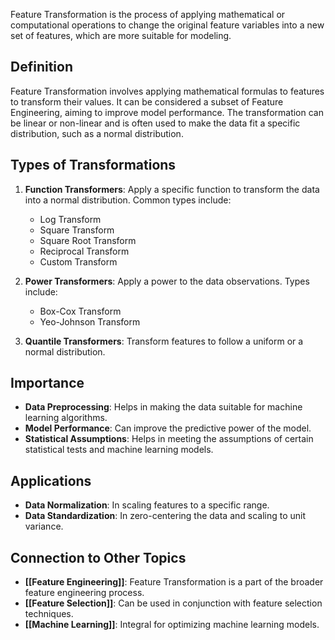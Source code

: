 Feature Transformation is the process of applying mathematical or computational operations to change the original feature variables into a new set of features, which are more suitable for modeling.

## Definition

Feature Transformation involves applying mathematical formulas to features to transform their values. It can be considered a subset of Feature Engineering, aiming to improve model performance. The transformation can be linear or non-linear and is often used to make the data fit a specific distribution, such as a normal distribution.

## Types of Transformations

1. **Function Transformers**: Apply a specific function to transform the data into a normal distribution. Common types include:
    
    - Log Transform
    - Square Transform
    - Square Root Transform
    - Reciprocal Transform
    - Custom Transform
2. **Power Transformers**: Apply a power to the data observations. Types include:
    
    - Box-Cox Transform
    - Yeo-Johnson Transform
3. **Quantile Transformers**: Transform features to follow a uniform or a normal distribution.
    

## Importance

- **Data Preprocessing**: Helps in making the data suitable for machine learning algorithms.
- **Model Performance**: Can improve the predictive power of the model.
- **Statistical Assumptions**: Helps in meeting the assumptions of certain statistical tests and machine learning models.

## Applications

- **Data Normalization**: In scaling features to a specific range.
- **Data Standardization**: In zero-centering the data and scaling to unit variance.

## Connection to Other Topics

- **[[Feature Engineering]]**: Feature Transformation is a part of the broader feature engineering process.
- **[[Feature Selection]]**: Can be used in conjunction with feature selection techniques.
- **[[Machine Learning]]**: Integral for optimizing machine learning models.